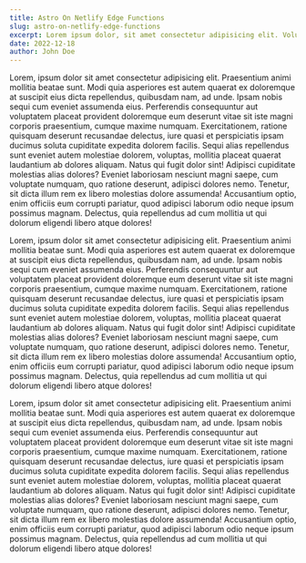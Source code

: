 ```yaml
---
title: Astro On Netlify Edge Functions
slug: astro-on-netlify-edge-functions
excerpt: Lorem ipsum dolor, sit amet consectetur adipisicing elit. Voluptatem magnam assumenda dolores ducimus laudantium id obcaecati. Corporis quia pariatur a. Ex voluptatum est cum vel corrupti repellendus dicta, accusamus architecto?
date: 2022-12-18
author: John Doe
---
```


Lorem, ipsum dolor sit amet consectetur adipisicing elit. Praesentium animi mollitia beatae sunt. Modi quia asperiores est autem quaerat ex doloremque at suscipit eius dicta repellendus, quibusdam nam, ad unde. Ipsam nobis sequi cum eveniet assumenda eius. Perferendis consequuntur aut voluptatem placeat provident doloremque eum deserunt vitae sit iste magni corporis praesentium, cumque maxime numquam. Exercitationem, ratione quisquam deserunt recusandae delectus, iure quasi et perspiciatis ipsam ducimus soluta cupiditate expedita dolorem facilis. Sequi alias repellendus sunt eveniet autem molestiae dolorem, voluptas, mollitia placeat quaerat laudantium ab dolores aliquam. Natus qui fugit dolor sint! Adipisci cupiditate molestias alias dolores? Eveniet laboriosam nesciunt magni saepe, cum voluptate numquam, quo ratione deserunt, adipisci dolores nemo. Tenetur, sit dicta illum rem ex libero molestias dolore assumenda! Accusantium optio, enim officiis eum corrupti pariatur, quod adipisci laborum odio neque ipsum possimus magnam. Delectus, quia repellendus ad cum mollitia ut qui dolorum eligendi libero atque dolores!

Lorem, ipsum dolor sit amet consectetur adipisicing elit. Praesentium animi mollitia beatae sunt. Modi quia asperiores est autem quaerat ex doloremque at suscipit eius dicta repellendus, quibusdam nam, ad unde. Ipsam nobis sequi cum eveniet assumenda eius. Perferendis consequuntur aut voluptatem placeat provident doloremque eum deserunt vitae sit iste magni corporis praesentium, cumque maxime numquam. Exercitationem, ratione quisquam deserunt recusandae delectus, iure quasi et perspiciatis ipsam ducimus soluta cupiditate expedita dolorem facilis. Sequi alias repellendus sunt eveniet autem molestiae dolorem, voluptas, mollitia placeat quaerat laudantium ab dolores aliquam. Natus qui fugit dolor sint! Adipisci cupiditate molestias alias dolores? Eveniet laboriosam nesciunt magni saepe, cum voluptate numquam, quo ratione deserunt, adipisci dolores nemo. Tenetur, sit dicta illum rem ex libero molestias dolore assumenda! Accusantium optio, enim officiis eum corrupti pariatur, quod adipisci laborum odio neque ipsum possimus magnam. Delectus, quia repellendus ad cum mollitia ut qui dolorum eligendi libero atque dolores!

Lorem, ipsum dolor sit amet consectetur adipisicing elit. Praesentium animi mollitia beatae sunt. Modi quia asperiores est autem quaerat ex doloremque at suscipit eius dicta repellendus, quibusdam nam, ad unde. Ipsam nobis sequi cum eveniet assumenda eius. Perferendis consequuntur aut voluptatem placeat provident doloremque eum deserunt vitae sit iste magni corporis praesentium, cumque maxime numquam. Exercitationem, ratione quisquam deserunt recusandae delectus, iure quasi et perspiciatis ipsam ducimus soluta cupiditate expedita dolorem facilis. Sequi alias repellendus sunt eveniet autem molestiae dolorem, voluptas, mollitia placeat quaerat laudantium ab dolores aliquam. Natus qui fugit dolor sint! Adipisci cupiditate molestias alias dolores? Eveniet laboriosam nesciunt magni saepe, cum voluptate numquam, quo ratione deserunt, adipisci dolores nemo. Tenetur, sit dicta illum rem ex libero molestias dolore assumenda! Accusantium optio, enim officiis eum corrupti pariatur, quod adipisci laborum odio neque ipsum possimus magnam. Delectus, quia repellendus ad cum mollitia ut qui dolorum eligendi libero atque dolores!
